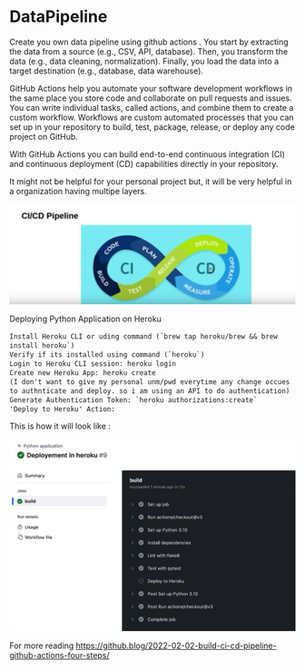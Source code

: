 # DataPipeline
Create you own data pipeline using github actions . You start by extracting the data from a source (e.g., CSV, API, database). Then, you transform the data (e.g., data cleaning, normalization). Finally, you load the data into a target destination (e.g., database, data warehouse).

GitHub Actions help you automate your software development workflows in the same place you store code and collaborate on pull requests and issues. You can write individual tasks, called actions, and combine them to create a custom workflow. Workflows are custom automated processes that you can set up in your repository to build, test, package, release, or deploy any code project on GitHub.

With GitHub Actions you can build end-to-end continuous integration (CI) and continuous deployment (CD) capabilities directly in your repository.

It might not be helpful for your personal project but, it will be very helpful in a organization having multipe layers.

![CI/CD](images/image.png)

Deploying Python Application on Heroku

    Install Heroku CLI or uding command (`brew tap heroku/brew && brew install heroku`)
    Verify if its installed using command (`heroku`)
    Login to Heroku CLI session: heroku login
    Create new Heroku App: heroku create
    (I don't want to give my personal unm/pwd everytime any change occues to authnticate and deploy. so i am using an API to do authentication)
    Generate Authentication Token: `heroku authorizations:create`
    'Deploy to Heroku' Action:

This is how it will look like :

![Alt text](images/build.png)

For more reading https://github.blog/2022-02-02-build-ci-cd-pipeline-github-actions-four-steps/
